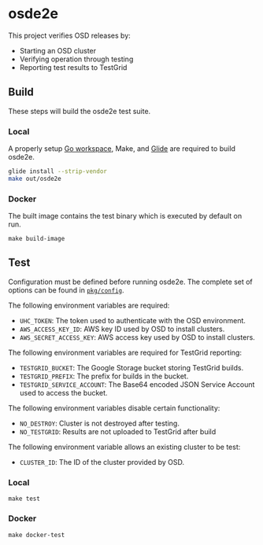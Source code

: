 # osde2e

This project verifies OSD releases by:
- Starting an OSD cluster
- Verifying operation through testing
- Reporting test results to TestGrid

## Build
These steps will build the osde2e test suite.

### Local
A properly setup [Go workspace](https://golang.org/doc/code.html#GOPATH), Make, and [Glide](https://github.com/Masterminds/glide#install) are required to build osde2e.

```bash
glide install --strip-vendor
make out/osde2e
```

### Docker
The built image contains the test binary which is executed by default on run.

```
make build-image
```

## Test
Configuration must be defined before running osde2e. The complete set of options can be found in [`pkg/config`](./pkg/config/config.go).

The following environment variables are required:
- `UHC_TOKEN`: The token used to authenticate with the OSD environment.
- `AWS_ACCESS_KEY_ID`: AWS key ID used by OSD to install clusters.
- `AWS_SECRET_ACCESS_KEY`: AWS access key used by OSD to install clusters.

The following environment variables are required for TestGrid reporting:
- `TESTGRID_BUCKET`: The Google Storage bucket storing TestGrid builds.
- `TESTGRID_PREFIX`: The prefix for builds in the bucket.
- `TESTGRID_SERVICE_ACCOUNT`: The Base64 encoded JSON Service Account used to access the bucket.

The following environment variables disable certain functionality:
- `NO_DESTROY`: Cluster is not destroyed after testing.
- `NO_TESTGRID`: Results are not uploaded to TestGrid after build

The following environment variable allows an existing cluster to be test:
- `CLUSTER_ID`: The ID of the cluster provided by OSD.

### Local
```
make test
```

### Docker
```
make docker-test 
```
